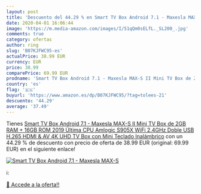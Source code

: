 ```yaml
---
layout: post
title: 'Descuento del 44.29 % en Smart TV Box Android 7.1 - Maxesla MAX-S'
date: 2020-04-01 16:06:44
image: 'https://m.media-amazon.com/images/I/51qQm0sELfL._SL200_.jpg'
comments: true
category: ofertas
author: ring
slug: 'B07KJFWC95-es'
actualPrice: 38.99 EUR
currency: EUR
price: 38.99
comparePrice: 69.99 EUR
prodname: 'Smart TV Box Android 7.1 - Maxesla MAX-S II Mini TV Box de 2GB RAM + 16GB ROM  2019 Última CPU Amlogic S905X  WiFi 2.4GHz  Doble USB  H.265  HDMI & AV  4K UHD TV Box con Mini Teclado Inalámbrico'
country: 'es'
flag: '🇪🇸'
buyurl: 'https://www.amazon.es/dp/B07KJFWC95/?tag=tolees-21'
descuento: '44.29'
average: '37.49'
---
```


Tienes [Smart TV Box Android 7.1 - Maxesla MAX-S II Mini TV Box de 2GB RAM + 16GB ROM  2019 Última CPU Amlogic S905X  WiFi 2.4GHz  Doble USB  H.265  HDMI & AV  4K UHD TV Box con Mini Teclado Inalámbrico](https://www.amazon.es/dp/B07KJFWC95/?tag=tolees-21) con un 44.29 % de descuento con precio de oferta de 38.99 EUR (original: 69.99 EUR) en el siguiente enlace!

[![Smart TV Box Android 7.1 - Maxesla MAX-S](https://m.media-amazon.com/images/I/51qQm0sELfL._SL200_.jpg)](https://www.amazon.es/dp/B07KJFWC95/?tag=tolees-21)

ℹ️:


[🛒 Accede a la oferta!!](https://www.amazon.es/dp/B07KJFWC95/?tag=tolees-21)
